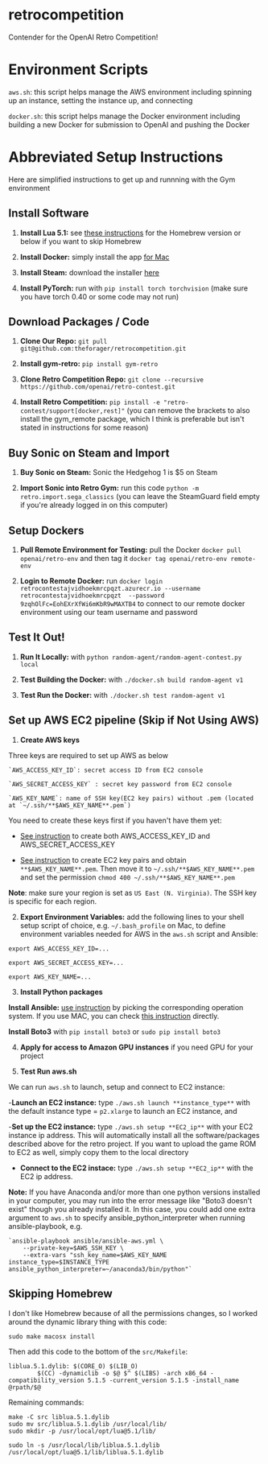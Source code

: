 # retrocompetition
Contender for the OpenAI Retro Competition!

# Environment Scripts

`aws.sh`: this script helps manage the AWS environment including spinning up an instance, setting the instance up, and connecting

`docker.sh`: this script helps manage the Docker environment including building a new Docker for submission to OpenAI and pushing the Docker

# Abbreviated Setup Instructions

Here are simplified instructions to get up and runnning with the Gym environment

## Install Software

1. **Install Lua 5.1:** see [these instructions](https://github.com/openai/retro) for the Homebrew version or below if you want to skip Homebrew

2. **Install Docker:** simply install the app [for Mac](https://www.docker.com/docker-mac)

3. **Install Steam:** download the installer [here](https://store.steampowered.com/about/)

4. **Install PyTorch:** run with `pip install torch torchvision` (make sure you have torch 0.40 or some code may not run)

## Download Packages / Code

1. **Clone Our Repo:** `git pull git@github.com:theforager/retrocompetition.git`

2. **Install gym-retro:** `pip install gym-retro`

3. **Clone Retro Competition Repo:** `git clone --recursive https://github.com/openai/retro-contest.git`

4. **Install Retro Competition:** `pip install -e "retro-contest/support[docker,rest]"` (you can remove the brackets to also install the gym_remote package, which I think is preferable but isn't stated in instructions for some reason)

## Buy Sonic on Steam and Import

1. **Buy Sonic on Steam:** Sonic the Hedgehog 1 is $5 on Steam

2. **Import Sonic into Retro Gym:** run this code `python -m retro.import.sega_classics` (you can leave the SteamGuard field empty if you're already logged in on this computer)

## Setup Dockers

1. **Pull Remote Environment for Testing:** pull the Docker `docker pull openai/retro-env` and then tag it `docker tag openai/retro-env remote-env`

2. **Login to Remote Docker:** run `docker login retrocontestajvidhoekmrcpqzt.azurecr.io --username retrocontestajvidhoekmrcpqzt  --password 9zqhOlFc=EohEXrXfWi6mKbR9wMAXTB4` to connect to our remote docker environment using our team username and password

## Test It Out!

1. **Run It Locally:** with `python random-agent/random-agent-contest.py local`

2. **Test Building the Docker:** with `./docker.sh build random-agent v1`

3. **Test Run the Docker:** with `./docker.sh test random-agent v1`

## Set up AWS EC2 pipeline (Skip if Not Using AWS)

1. **Create AWS keys** 

Three keys are required to set up AWS as below

    `AWS_ACCESS_KEY_ID`: secret access ID from EC2 console

    `AWS_SECRET_ACCESS_KEY` : secret key password from EC2 console

    `AWS_KEY_NAME`: name of SSH key(EC2 key pairs) without .pem (located at `~/.ssh/**$AWS_KEY_NAME**.pem`)

You need to create these keys first if you haven't have them yet:
    
   - [See instruction](https://docs.aws.amazon.com/general/latest/gr/managing-aws-access-keys.html) to create both AWS_ACCESS_KEY_ID and AWS_SECRET_ACCESS_KEY

   - [See instruction](https://docs.aws.amazon.com/AWSEC2/latest/UserGuide/ec2-key-pairs.html#having-ec2-create-your-key-pair) to create EC2 key pairs and obtain `**$AWS_KEY_NAME**.pem`. Then move it to `~/.ssh/**$AWS_KEY_NAME**.pem` and set the permission `chmod 400 ~/.ssh/**$AWS_KEY_NAME**.pem`

**Note**: make sure your region is set as `US East (N. Virginia)`. The SSH key is specific for each region.


2. **Export Environment Variables:** add the following lines to your shell setup script of choice, e.g. `~/.bash_profile` on Mac, to define environment variables needed for AWS in the `aws.sh` script and Ansible:

`export AWS_ACCESS_KEY_ID=...`  

`export AWS_SECRET_ACCESS_KEY=...` 

`export AWS_KEY_NAME=...` 


3. **Install Python packages**

**Install Ansible:** [use instruction](http://docs.ansible.com/ansible/latest/installation_guide/intro_installation.html) by picking the corresponding operation system. If you use MAC, you can check [this instruction](http://docs.ansible.com/ansible/latest/installation_guide/inEC2_ip**tro_installation.html#latest-releases-via-pip) directly.

 **Install Boto3** with `pip install boto3` or `sudo pip install boto3`


4. **Apply for access to Amazon GPU instances** if you need GPU for your project



5. **Test Run aws.sh**

We can run `aws.sh` to launch, setup and connect to EC2 instance:

-**Launch an EC2 instance:** type `./aws.sh launch **instance_type**` with the default instance type = `p2.xlarge` to launch an EC2 instance, and 

-**Set up the EC2 instance:** type `./aws.sh setup **EC2_ip**`  with your EC2 instance ip address. This will automatically install all the software/packages described above for the retro project. If you want to upload the game ROM to EC2 as well, simply copy them to the local directory 

- **Connect to the EC2 instace:** type `./aws.sh setup **EC2_ip**` with the EC2 ip address. 


**Note:** If you have Anaconda and/or more than one python versions installed in your computer, you may run into the error  message like "Boto3 doesn't exist" though you already installed it.  In this case, you could add one extra argument to `aws.sh` to specify ansible_python_interpreter when running ansible-playbook, e.g.

    `ansible-playbook ansible/ansible-aws.yml \
        --private-key=$AWS_SSH_KEY \
        --extra-vars "ssh_key_name=$AWS_KEY_NAME instance_type=$INSTANCE_TYPE ansible_python_interpreter=~/anaconda3/bin/python"`

## Skipping Homebrew
I don't like Homebrew because of all the permissions changes, so I worked around the dynamic library thing with this code:

```
sudo make macosx install
```

Then add this code to the bottom of the `src/Makefile`:

```
liblua.5.1.dylib: $(CORE_O) $(LIB_O)
        $(CC) -dynamiclib -o $@ $^ $(LIBS) -arch x86_64 -compatibility_version 5.1.5 -current_version 5.1.5 -install_name @rpath/$@
```

Remaining commands:

```
make -C src liblua.5.1.dylib
sudo mv src/liblua.5.1.dylib /usr/local/lib/
sudo mkdir -p /usr/local/opt/lua@5.1/lib/

sudo ln -s /usr/local/lib/liblua.5.1.dylib /usr/local/opt/lua@5.1/lib/liblua.5.1.dylib
```
